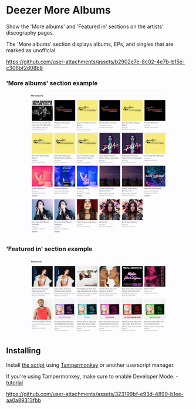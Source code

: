 # Deezer More Albums

Show the 'More albums' and 'Featured in' sections on the artists' discography pages.

The 'More albums' section displays albums, EPs, and singles that are marked as unofficial.

https://github.com/user-attachments/assets/b2902e7e-8c02-4e7b-b15e-c306bf2d08b9

### 'More albums' section example

![](images/more-albums-example.png)

### 'Featured in' section example

![](images/featured-in-example.png)

## Installing

Install [the script](https://github.com/pawllo01/deezer-more-albums/raw/master/deezer-more-albums.user.js) using [Tampermonkey](https://chromewebstore.google.com/detail/tampermonkey/dhdgffkkebhmkfjojejmpbldmpobfkfo) or another userscript manager.

If you're using Tampermonkey, make sure to enable Developer Mode. - [tutorial](https://www.tampermonkey.net/faq.php?locale=en#Q209)

https://github.com/user-attachments/assets/323199bf-e93d-4899-b1ee-aa0a89313fbb
